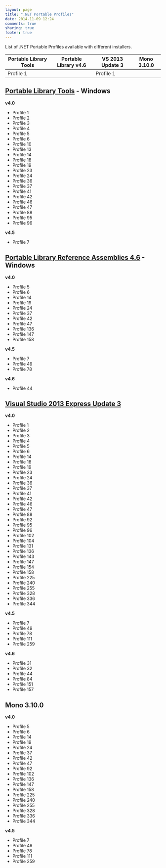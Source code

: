 ```yaml
---
layout: page
title: ".NET Portable Profiles"
date: 2014-11-09 12:24
comments: true
sharing: true
footer: true
---
```


List of .NET Portable Profiles available with different installers.

<table class="article" title=".NET Portable Profiles">
  <thead>
    <tr>
      <th>Portable Library Tools</th>
      <th>Portable Library v4.6</th>
      <th>VS 2013 Update 3</th>
      <th>Mono 3.10.0</th>
    </tr>
  </thead>
  <tbody>
    <tr>
      <td>Profile 1</td>
      <td></td>
      <td>Profile 1</td>
      <td></td>
    </tr>
  </tbody>
</table>


## [Portable Library Tools](https://visualstudiogallery.msdn.microsoft.com/b0e0b5e9-e138-410b-ad10-00cb3caf4981/) - Windows

**v4.0**

 * Profile 1
 * Profile 2
 * Profile 3
 * Profile 4
 * Profile 5
 * Profile 6
 * Profile 10
 * Profile 13
 * Profile 14
 * Profile 18
 * Profile 19
 * Profile 23
 * Profile 24
 * Profile 36
 * Profile 37
 * Profile 41
 * Profile 42
 * Profile 46
 * Profile 47
 * Profile 88
 * Profile 95
 * Profile 96

**v4.5**

 * Profile 7

## [Portable Library Reference Assemblies 4.6](http://www.microsoft.com/en-us/download/details.aspx?id=40727) - Windows

**v4.0**

 * Profile 5
 * Profile 6
 * Profile 14
 * Profile 19
 * Profile 24
 * Profile 37
 * Profile 42
 * Profile 47
 * Profile 136
 * Profile 147
 * Profile 158

**v4.5**

 * Profile 7
 * Profile 49
 * Profile 78

**v4.6**

 * Profile 44

## [Visual Studio 2013 Express Update 3](http://www.microsoft.com/en-us/download/details.aspx?id=43733)

**v4.0**

 * Profile 1
 * Profile 2
 * Profile 3
 * Profile 4
 * Profile 5
 * Profile 6
 * Profile 14
 * Profile 18
 * Profile 19
 * Profile 23
 * Profile 24
 * Profile 36
 * Profile 37
 * Profile 41
 * Profile 42
 * Profile 46
 * Profile 47
 * Profile 88
 * Profile 92
 * Profile 95
 * Profile 96
 * Profile 102
 * Profile 104
 * Profile 131
 * Profile 136
 * Profile 143
 * Profile 147
 * Profile 154
 * Profile 158
 * Profile 225
 * Profile 240
 * Profile 255
 * Profile 328
 * Profile 336
 * Profile 344

**v4.5**

 * Profile 7
 * Profile 49
 * Profile 78
 * Profile 111
 * Profile 259

**v4.6**

 * Profile 31
 * Profile 32
 * Profile 44
 * Profile 84
 * Profile 151
 * Profile 157

## Mono 3.10.0

**v4.0**

 * Profile 5
 * Profile 6
 * Profile 14
 * Profile 19
 * Profile 24
 * Profile 37
 * Profile 42
 * Profile 47
 * Profile 92
 * Profile 102
 * Profile 136
 * Profile 147
 * Profile 158
 * Profile 225
 * Profile 240
 * Profile 255
 * Profile 328
 * Profile 336
 * Profile 344

**v4.5**

 * Profile 7
 * Profile 49
 * Profile 78
 * Profile 111
 * Profile 259






